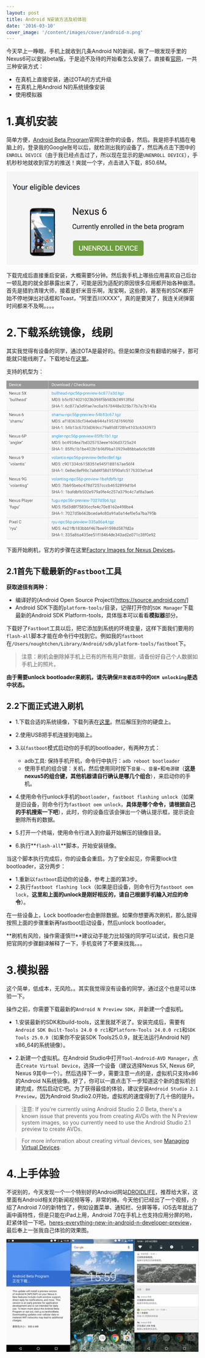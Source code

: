 ```yaml
---
layout: post
title: Android N安装方法及初体验
date: '2016-03-10'
cover_image: '/content/images/cover/android-n.png'
---
```


今天早上一睁眼，手机上就收到几条Android N的新闻，瞅了一眼发现手里的Nexus6可以安装beta版，于是迫不及待的开始看怎么安装了。直接看[官网](http://developer.android.com/intl/zh-cn/preview/download.html#device-preview)，一共三种安装方式：

- 在真机上直接安装，通过OTA的方式升级
- 在真机上用Android N的系统镜像安装
- 使用模拟器

# 1.真机安装
简单方便，[Android Beta Program](https://www.google.com/android/beta?pli=1)官网注册你的设备，然后。我是把手机插在电脑上的，登录我的Google账号以后，就检测出我的设备了，然后再点击下图中的`ENROLL DEVICE`（由于我已经点击过了，所以现在显示的是`UNENROLL DEVICE`），手机秒秒地就收到官方的推送！爽就一个字，点击进入下载，850.6M。

![enroll-device](/content/images/enroll-device.png)

下载完成后直接重启安装，大概需要5分钟。然后我手机上哪些应用喜欢自己后台一顿乱跑的就全部暴露出来了，可能是因为适配的原因很多应用都开始各种崩溃。首先是猎豹清理大师，接着是虾米音乐啊，淘宝啊，这些的，甚至有的SDK都开始不停地弹出对话框和Toast，“阿里百川XXXX”，真的是要哭了，我连关闭弹窗时间都来不及啊。。。。

# 2.下载系统镜像，线刷
其实我觉得有设备的同学，通过OTA是最好的。但是如果你没有翻墙的梯子，那可能就只能线刷了。下载地址在[这里](http://developer.android.com/intl/zh-cn/preview/download.html#device-preview)。

支持的机型为：

![android-n-devices](/content/images/android-n-devices.png)

下面开始刷机，官方的步骤在这里[Factory Images for Nexus Devices](https://developers.google.com/android/nexus/images#instructions)。

## 2.1首先下载最新的`Fastboot`工具

**获取途径有两种：**

- 编译好的(Android Open Source Project)[https://source.android.com/]
- Android SDK下面的`platform-tools/`目录，记得打开你的`SDK Manager`下载最新的Android SDK Platform-tools，具体版本可以看看**模拟器**部分。

下载好了`Fastboot`工具以后，把它添加到系统的环境变量，这样下面我们要用的`flash-all`脚本才能在命令行中找到它。例如我的`fastboot`在`/Users/noughtchen/Library/Android/sdk/platform-tools/fastboot`下。

> 注意：刷机会删除掉手机上已有的所有用户数据，请备份好自己个人数据如手机上的照片。

**由于需要unlock bootloader来刷机，请先确保`开发者选项`中的`OEM unlocking`是选中状态。**

## 2.2下面正式进入刷机

- 1.下载合适的系统镜像，下载列表在[这里](http://developer.android.com/intl/zh-cn/preview/download.html#device-preview)。然后解压到你的硬盘上。
- 2.使用USB把手机连接到电脑上。
- 3.以`fastboot`模式启动你的手机的bootloader，有两种方式：
	- adb工具: 保持手机开机，命令行中执行：`adb reboot bootloader`
	- 使用手机的组合键：关机，然后使用同时按下`音量-`、`音量+`和`电源键`（**这是nexus5的组合键，其他机器请自行确认是哪几个组合**），来启动你的手机。
	
- 4.使用命令行unlock手机的`bootloader`，`fastboot flashing unlock`（如果是旧设备，则命令行为`fastboot oem unlock`，**具体是哪个命令，请根据自己的手机搜索一下吧**），此时，你的设备应该会弹出一个确认提示框，提示说会删除所有的数据。
- 5.打开一个终端，使用命令行进入到你最开始解压的镜像目录。
- 6.执行**`flash-all`**脚本，开始安装镜像。

当这个脚本执行完成后，你的设备会重启。为了安全起见，你需要lock住bootloader，这分两步：
- 1.重新以`fastboot`启动你的设备，参考上面的第3步。
- 2.执行`fastboot flashing lock`（如果是旧设备，则命令行为`fastboot oem lock`，**这里和上面的unlock是刚好相反的，请自己根据手机输入对应的命令**）。

在一些设备上，Lock bootloader也会删除数据。如果你想要再次刷机，那么就得按照上面的步骤重新再fastboot启动设备，然后unlock bootloader。 

**刷机有风险，操作需谨慎!!!**建议动手能力比较强的同学可以试试，我也只是把官网的步骤翻译解释了一下，手机变砖了不要来找我。。。

# 3.模拟器
这个简单，低成本，无风险。。其实我觉得没有设备的同学，通过这个也是可以体验一下。

操作之前，你需要下载最新的`Android N Preview SDK`，并新建一个虚拟机。

- 1.安装最新的SDK和build-tools，这里我就不说了。安装完成后，需要有`Android SDK Built-Tools 24.0 0 rc1`和`Platform-Tools 24.0.0 rc1`和`SDK Tools 25.0.9`（如果你不安装SDK Tools25.0.9，就无法运行Android N的x86_64的系统镜像）。

- 2.新建一个虚拟机。在Android Studio中打开`Tool-Android-AVD Manager`，点击`Create Virtual Device`，选择一个设备（建议选择Nexus 5X, Nexus 6P, Nexus 9其中一个）。然后选择下一步，需要注意一点的是，虚拟机只支持x86的Android N系统镜像。好了，你可以一直点击下一步知道这个新的虚拟机创建完成，然后启动它吧。为了获得最佳的体验，建议安装`Android Studio 2.1 Preview`，因为Android Studio2.0开始，虚拟机的速度得到了几十倍的提升。

> 注意: If you're currently using Android Studio 2.0 Beta, there's a known issue that prevents you from creating AVDs with the N Preview system images, so you currently need to use the Android Studio 2.1 preview to create AVDs.

> For more information about creating virtual devices, see [Managing Virtual Devices](http://developer.android.com/tools/devices/index.html).

# 4.上手体验

不说别的，今天发现一个一个特别好的Android网站[DROIDLIFE](http://www.droid-life.com)，推荐给大家，这里面有Android相关的新闻视频等等，非常的棒。今天他们已经出了一个视频，介绍了Android 7.0的新特性了，例如设置菜单、通知栏、分屏等等，iOS去年就出了画中画特性，但是只能在iPad上用，Android 7.0在手机上也支持应用分屏的哟，赶紧体验一下吧。[heres-everything-new-in-android-n-developer-preview](http://www.droid-life.com/2016/03/09/heres-everything-new-in-android-n-developer-preview/)，最后奉上一张我自己体验的效果图。

![first-experience](/content/images/first-experience.png)










